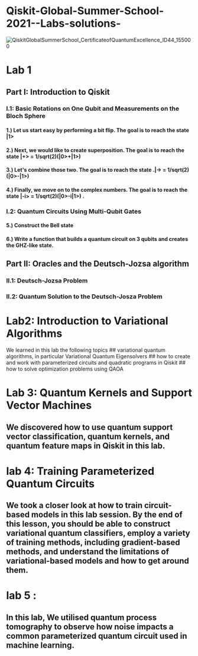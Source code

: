 # Qiskit-Global-Summer-School-2021--Labs-solutions-
![QiskitGlobalSummerSchool_CertificateofQuantumExcellence_ID44_155000](https://user-images.githubusercontent.com/75124259/176327671-7edd2565-4372-4dd1-92ab-d0b19eaa23ae.jpg)


# Lab 1 
## Part I: Introduction to Qiskit
### I.1: Basic Rotations on One Qubit and Measurements on the Bloch Sphere
#### 1.) Let us start easy by performing a bit flip. The goal is to reach the state |1>
#### 2.) Next, we would like to create superposition. The goal is to reach the state |+> = 1/sqrt(2)(|0>+|1>)
#### 3.) Let's combine those two. The goal is to reach the state .|-> = 1/sqrt(2)(|0>-|1>)
#### 4.) Finally, we move on to the complex numbers. The goal is to reach the state |-i> = 1/sqrt(2)(|0>-i|1>) .
### I.2: Quantum Circuits Using Multi-Qubit Gates
#### 5.) Construct the Bell state
#### 6.) Write a function that builds a quantum circuit on 3 qubits and creates the GHZ-like state.

## Part II: Oracles and the Deutsch-Jozsa algorithm
### II.1: Deutsch-Jozsa Problem
### II.2: Quantum Solution to the Deutsch-Josza Problem


# Lab2: Introduction to Variational Algorithms
We learned in this lab the following topics 
    ## variational quantum algorithms, in particular Variational Quantum Eigensolvers
    ## how to create and work with parameterized circuits and quadratic programs in Qiskit
    ## how to solve optimization problems using QAOA
    
    
# Lab 3: Quantum Kernels and Support Vector Machines
## We discovered how to use quantum support vector classification, quantum kernels, and quantum feature maps in Qiskit in this lab.

# lab 4: Training Parameterized Quantum Circuits
## We took a closer look at how to train circuit-based models in this lab session. By the end of this lesson, you should be able to construct variational quantum classifiers, employ a variety of training methods, including gradient-based methods, and understand the limitations of variational-based models and how to get around them.


# lab 5 :
## In this lab, We utilised quantum process tomography to observe how noise impacts a common parameterized quantum circuit used in machine learning.
